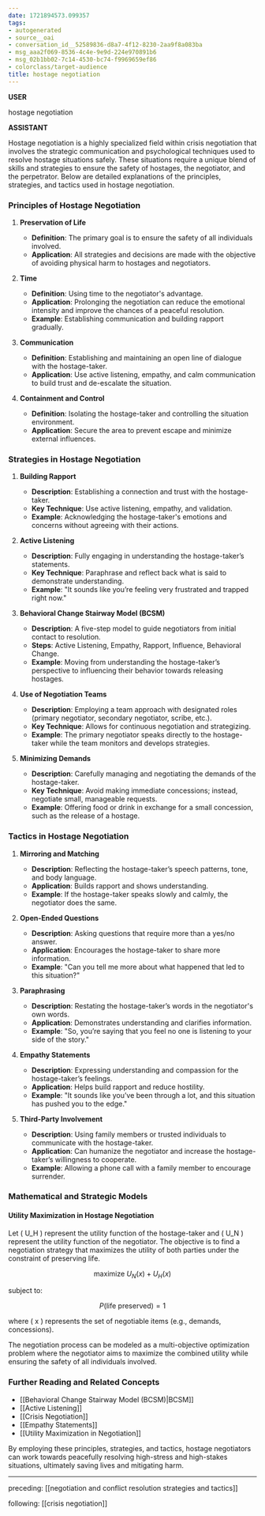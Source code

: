 ```yaml
---
date: 1721894573.099357
tags:
- autogenerated
- source__oai
- conversation_id__52589836-d8a7-4f12-8230-2aa9f8a083ba
- msg_aaa2f069-8536-4c4e-9e9d-224e970891b6
- msg_02b1bb02-7c14-4530-bc74-f9969659ef86
- colorclass/target-audience
title: hostage negotiation
---
```


**USER**

hostage negotiation


**ASSISTANT**

Hostage negotiation is a highly specialized field within crisis negotiation that involves the strategic communication and psychological techniques used to resolve hostage situations safely. These situations require a unique blend of skills and strategies to ensure the safety of hostages, the negotiator, and the perpetrator. Below are detailed explanations of the principles, strategies, and tactics used in hostage negotiation.

### Principles of Hostage Negotiation

1. **Preservation of Life**
   - **Definition**: The primary goal is to ensure the safety of all individuals involved.
   - **Application**: All strategies and decisions are made with the objective of avoiding physical harm to hostages and negotiators.

2. **Time**
   - **Definition**: Using time to the negotiator's advantage.
   - **Application**: Prolonging the negotiation can reduce the emotional intensity and improve the chances of a peaceful resolution.
   - **Example**: Establishing communication and building rapport gradually.

3. **Communication**
   - **Definition**: Establishing and maintaining an open line of dialogue with the hostage-taker.
   - **Application**: Use active listening, empathy, and calm communication to build trust and de-escalate the situation.

4. **Containment and Control**
   - **Definition**: Isolating the hostage-taker and controlling the situation environment.
   - **Application**: Secure the area to prevent escape and minimize external influences.

### Strategies in Hostage Negotiation

1. **Building Rapport**
   - **Description**: Establishing a connection and trust with the hostage-taker.
   - **Key Technique**: Use active listening, empathy, and validation.
   - **Example**: Acknowledging the hostage-taker's emotions and concerns without agreeing with their actions.

2. **Active Listening**
   - **Description**: Fully engaging in understanding the hostage-taker’s statements.
   - **Key Technique**: Paraphrase and reflect back what is said to demonstrate understanding.
   - **Example**: "It sounds like you’re feeling very frustrated and trapped right now."

3. **Behavioral Change Stairway Model (BCSM)**
   - **Description**: A five-step model to guide negotiators from initial contact to resolution.
   - **Steps**: Active Listening, Empathy, Rapport, Influence, Behavioral Change.
   - **Example**: Moving from understanding the hostage-taker’s perspective to influencing their behavior towards releasing hostages.

4. **Use of Negotiation Teams**
   - **Description**: Employing a team approach with designated roles (primary negotiator, secondary negotiator, scribe, etc.).
   - **Key Technique**: Allows for continuous negotiation and strategizing.
   - **Example**: The primary negotiator speaks directly to the hostage-taker while the team monitors and develops strategies.

5. **Minimizing Demands**
   - **Description**: Carefully managing and negotiating the demands of the hostage-taker.
   - **Key Technique**: Avoid making immediate concessions; instead, negotiate small, manageable requests.
   - **Example**: Offering food or drink in exchange for a small concession, such as the release of a hostage.

### Tactics in Hostage Negotiation

1. **Mirroring and Matching**
   - **Description**: Reflecting the hostage-taker’s speech patterns, tone, and body language.
   - **Application**: Builds rapport and shows understanding.
   - **Example**: If the hostage-taker speaks slowly and calmly, the negotiator does the same.

2. **Open-Ended Questions**
   - **Description**: Asking questions that require more than a yes/no answer.
   - **Application**: Encourages the hostage-taker to share more information.
   - **Example**: "Can you tell me more about what happened that led to this situation?"

3. **Paraphrasing**
   - **Description**: Restating the hostage-taker’s words in the negotiator's own words.
   - **Application**: Demonstrates understanding and clarifies information.
   - **Example**: "So, you’re saying that you feel no one is listening to your side of the story."

4. **Empathy Statements**
   - **Description**: Expressing understanding and compassion for the hostage-taker’s feelings.
   - **Application**: Helps build rapport and reduce hostility.
   - **Example**: "It sounds like you’ve been through a lot, and this situation has pushed you to the edge."

5. **Third-Party Involvement**
   - **Description**: Using family members or trusted individuals to communicate with the hostage-taker.
   - **Application**: Can humanize the negotiator and increase the hostage-taker’s willingness to cooperate.
   - **Example**: Allowing a phone call with a family member to encourage surrender.

### Mathematical and Strategic Models

#### Utility Maximization in Hostage Negotiation

Let \( U_H \) represent the utility function of the hostage-taker and \( U_N \) represent the utility function of the negotiator. The objective is to find a negotiation strategy that maximizes the utility of both parties under the constraint of preserving life.

$$
\text{maximize } U_N(x) + U_H(x)
$$

subject to:

$$
P(\text{life preserved}) = 1
$$

where \( x \) represents the set of negotiable items (e.g., demands, concessions).

The negotiation process can be modeled as a multi-objective optimization problem where the negotiator aims to maximize the combined utility while ensuring the safety of all individuals involved.

### Further Reading and Related Concepts
- [[Behavioral Change Stairway Model (BCSM)|BCSM]]
- [[Active Listening]]
- [[Crisis Negotiation]]
- [[Empathy Statements]]
- [[Utility Maximization in Negotiation]]

By employing these principles, strategies, and tactics, hostage negotiators can work towards peacefully resolving high-stress and high-stakes situations, ultimately saving lives and mitigating harm.


---

preceding: [[negotiation and conflict resolution strategies and tactics]]  


following: [[crisis negotiation]]